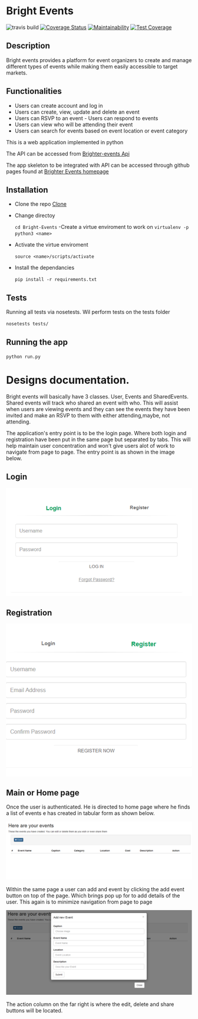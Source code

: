 # Bright Events

![travis build](https://travis-ci.org/mirr254/Bright-Events.svg?branch=development) [![Coverage Status](https://coveralls.io/repos/github/mirr254/Bright-Events/badge.svg?branch=development)](https://coveralls.io/github/mirr254/Bright-Events?branch=development) [![Maintainability](https://api.codeclimate.com/v1/badges/113acdcc6ca3deff6f20/maintainability)](https://codeclimate.com/github/mirr254/Bright-Events/maintainability) [![Test Coverage](https://api.codeclimate.com/v1/badges/113acdcc6ca3deff6f20/test_coverage)](https://codeclimate.com/github/mirr254/Bright-Events/test_coverage)

## Description
Bright events provides a platform for event organizers to create and manage different types of events while making them easily accessible to target markets.

## Functionalities
- Users can create account and log in
- Users can create, view, update and delete an event
- Users can RSVP to an event - Users can respond to events
- Users can view who will be attending their event
- Users can search for events based on event location or event category

This is a web application implemented in python

The API can be accessed from [Brighter-events Api](https://brighter-event.herokuapp.com/)

The app skeleton to be integrated with API can be accessed through github pages found at [Brighter Events homepage](https://mirr254.github.io/)

## Installation
- Clone the repo 
[Clone](https://github.com/mirr254/Bright-Events.git)
- Change directoy

  `cd Bright-Events`
-Create a virtue enviroment to work on
 `virtualenv -p python3 <name>`

- Activate the virtue enviroment

  `source <name>/scripts/activate `

- Install the dependancies

  `pip install -r requirements.txt`

## Tests

Running all tests via nosetests. Wil perform tests on the tests folder

`nosetests tests/`

## Running the app

`python run.py`

# Designs documentation.
Bright events will basically have 3 classes. User, Events and SharedEvents. Shared events will track who shared an event with who. This will assist when users are viewing events and they can see the events they have been invited and make an RSVP to them with either attending,maybe, not attending.

The application's entry point is to be the login page. Where both login and registration have been put in the same page but separated by tabs. 
This will help maintain user concentration and won't give users alot of work to navigate from page to page. The entry point is as shown in the image below.

## Login

![Login](/Designs/documentation-imags/login.PNG)

## Registration

![Registration](/Designs/documentation-imags/register.PNG)

## Main or Home page

Once the user is authenticated. He is directed to home page where he finds a list of events e has created in tabular form as shown below.

![list](/Designs/documentation-imags/viewEvents.PNG)

Within the same page a user can add and event by clicking the add event button on top of the page. Which brings pop up for to add details of the user. This again is to minimize navigation from page to page

![Add Event](/Designs/documentation-imags/newEvent.PNG)

The action column on the far right is where the edit, delete and share buttons will be located.
